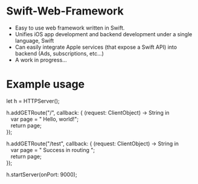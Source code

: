 # Swift-Web-Framework
* Easy to use web framework written in Swift.  
* Unifies iOS app development and backend development under a single language, Swift  
* Can easily integrate Apple services (that expose a Swift API) into backend (Ads, subscriptions, etc...)   
* A work in progress...

# Example usage
let h = HTTPServer();  

h.addGETRoute("/", callback: { (request: ClientObject) -> String in  
&nbsp;&nbsp;&nbsp;var page = "<html> Hello, world!</html>";  
&nbsp;&nbsp;&nbsp;return page;  
});  

h.addGETRoute("/test", callback: { (request: ClientObject) -> String in  
&nbsp;&nbsp;&nbsp;var page = "<html> Success in routing </html>";  
&nbsp;&nbsp;&nbsp;return page;  
});  

h.startServer(onPort: 9000);
